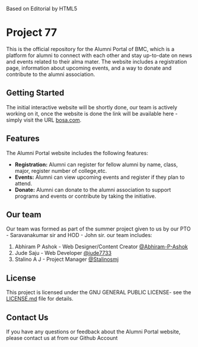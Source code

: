 Based on Editorial by HTML5

# Project 77

This is the official repository for the Alumni Portal of BMC, which is a platform for alumni to connect with each other and stay up-to-date on news and events related to their alma mater. The website includes a registration page, information about upcoming events, and a way to donate and contribute to the alumni association.

## Getting Started

The initial interactive website will be shortly done, our team is actively working on it, once the website is done the link will be available here -simply visit the URL [bosa.com](https://www.bosa.com). 

## Features

The Alumni Portal website includes the following features:

- **Registration:** Alumni can register for fellow alumni by name, class, major, register number of college,etc.
- **Events:** Alumni can view upcoming events and register if they plan to attend.
- **Donate:** Alumni can donate to the alumni association to support programs and events or contribute by taking the initiative.

## Our team

Our team was formed as part of the summer project given to us by our PTO - Saravanakumar sir and HOD - John sir.
our team includes:

1. Abhiram P Ashok - Web Designer/Content Creator [@Abhiram-P-Ashok](https://github.com/Abhiram-P-Ashok)
2. Jude Saju - Web Developer [@jude7733](https://github.com/jude7733)
3. Stalino A J - Project Manager [@Stalinosmj](https://github.com/Stalinosmj)

## License

This project is licensed under the GNU GENERAL PUBLIC LICENSE- see the [LICENSE.md](https://github.com/Stalinosmj/Project-77/blob/main/LICENSE.md) file for details.

## Contact Us

If you have any questions or feedback about the Alumni Portal website, please contact us at from our Github Account
